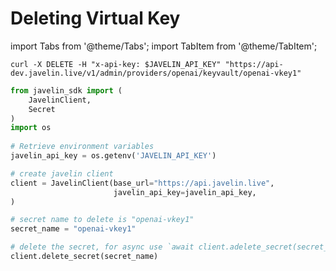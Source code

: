 # Deleting Virtual Key
import Tabs from '@theme/Tabs';
import TabItem from '@theme/TabItem';

<Tabs>
<TabItem value="shell" label="Using the API:">

```shell
curl -X DELETE -H "x-api-key: $JAVELIN_API_KEY" "https://api-dev.javelin.live/v1/admin/providers/openai/keyvault/openai-vkey1"  
```

</TabItem>

<TabItem value="py" label="In Python:">

```py
from javelin_sdk import (
    JavelinClient,
    Secret
)
import os
 
# Retrieve environment variables
javelin_api_key = os.getenv('JAVELIN_API_KEY')

# create javelin client
client = JavelinClient(base_url="https://api.javelin.live",
                       javelin_api_key=javelin_api_key,
)

# secret name to delete is "openai-vkey1"
secret_name = "openai-vkey1"

# delete the secret, for async use `await client.adelete_secret(secret_name)`
client.delete_secret(secret_name) 

```

</TabItem>

</Tabs>
